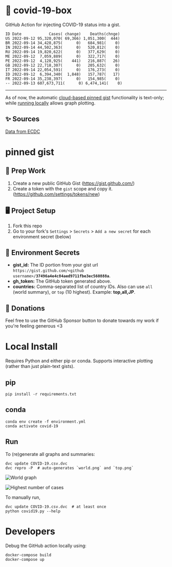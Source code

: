 # 🏥 covid-19-box

GitHub Action for injecting COVID-19 status into a gist.

```
ID Date            Cases( change)    Deaths(chnge)
US 2022-09-12 95,320,070( 69,366) 1,051,300(  444)
BR 2022-09-14 34,428,875(      0)   684,981(    0)
IN 2022-09-14 44,502,363(      0)   520,812(    0)
RU 2022-09-14 19,820,622(      0)   377,629(    0)
ME 2022-09-12  7,059,889(      0)   322,717(    0)
PE 2022-09-12  4,128,925(    441)   216,887(   26)
GB 2022-09-12 22,718,307(      0)   205,632(    0)
IT 2022-09-14 22,054,591(      0)   176,273(    0)
ID 2022-09-12  6,394,340(  1,848)   157,787(   17)
FR 2022-09-14 35,238,397(      0)   154,985(    0)
-- 2022-09-13 607,673,711(      0) 6,474,141(    0)
```

---

As of now, the automatic [cloud-based pinned gist](#pinned-gist) functionality is text-only;
while [running locally](#local-install) allows graph plotting.

## ✨ Sources

[Data from ECDC](https://www.ecdc.europa.eu/en/publications-data/download-todays-data-geographic-distribution-covid-19-cases-worldwide)

# pinned gist

## 🎒 Prep Work
1. Create a new public GitHub Gist (https://gist.github.com/)
1. Create a token with the `gist` scope and copy it. (https://github.com/settings/tokens/new)

## 🖥 Project Setup
1. Fork this repo
1. Go to your fork's `Settings` > `Secrets` > `Add a new secret` for each environment secret (below)

## 🤫 Environment Secrets
- **gist_id:** The ID portion from your gist url `https://gist.github.com/<github username>/`**`37496a4e4c84aed9711fbe3ec560888a`**.
- **gh_token:** The GitHub token generated above.
- **countries:** Comma-separated list of country IDs. Also can use `all` (world summary), or `top` (10 highest). Example: **top,all,JP**.

## 💸 Donations

Feel free to use the GitHub Sponsor button to donate towards my work if you're feeling generous <3

# Local Install

Requires Python and either pip or conda. Supports interactive plotting (rather than just plain-text gists).

## pip

```
pip install -r requirements.txt
```

## conda

```
conda env create -f environment.yml
conda activate covid-19
```

## Run

To (re)generate all graphs and summaries:

```
dvc update COVID-19.csv.dvc
dvc repro -P  # auto-generates `world.png` and `top.png`
```

![World graph](world.png)

![Highest number of cases](top.png)

To manually run,

```
dvc update COVID-19.csv.dvc  # at least once
python covid19.py --help
```

# Developers

Debug the GitHub action locally using:

```
docker-compose build
docker-compose up
```
